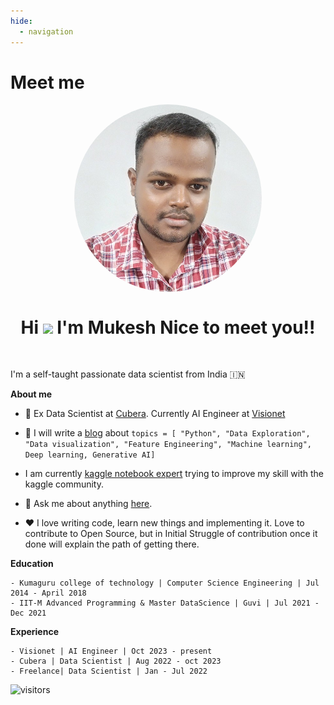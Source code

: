 ```yaml
---
hide:
  - navigation
---
```

# Meet me

<style>
  .circular-image {
    display: block;
    margin-left: auto;
    margin-right: auto;
    width: 300px; /* Increase the size of the image */
    height: 300px; /* Increase the size of the image */
    border-radius: 50%;
    overflow: hidden;
    /* border: 1px solid #000; Reduce the border thickness */
  }
</style>

<p align="center">
  <img src="https://raw.githubusercontent.com/MUKESHRAJMAHENDRAN/knowledge/main/images/Mukesh.jpeg" alt="AI Engineer" class="circular-image"/>
</p>

<h1 align="center">Hi <img src="https://raw.githubusercontent.com/iampavangandhi/iampavangandhi/master/gifs/Hi.gif" width="30px"> I'm Mukesh Nice to meet you!!</h1>
<br />

I'm a self-taught passionate data scientist from India 🇮🇳

**About me**

- 💼 Ex Data Scientist at [Cubera](https://cubera.co/). Currently AI Engineer at [Visionet](https://www.visionet.com/)
 
- 📝  I will write a [blog](https://datasherlock.blogspot.com/) about  ``` topics = [ "Python", "Data Exploration", "Data visualization", "Feature Engineering", "Machine learning", Deep learning, Generative AI] ```
  
- I am currently [kaggle notebook expert](https://www.kaggle.com/mukeshrajm) trying to improve my skill with the kaggle community.
  
- 💬 Ask me about anything [here](https://github.com/MUKESHRAJMAHENDRAN/knowledge/issues).
  
-  ❤️ I love writing code, learn new things and implementing it. Love to contribute to Open Source, but in Initial Struggle of contribution once it done will explain the path of getting there.


**Education** 

    - Kumaguru college of technology | Computer Science Engineering | Jul 2014 - April 2018
    - IIT-M Advanced Programming & Master DataScience | Guvi | Jul 2021 - Dec 2021

**Experience**

    - Visionet | AI Engineer | Oct 2023 - present
    - Cubera | Data Scientist | Aug 2022 - oct 2023
    - Freelance| Data Scientist | Jan - Jul 2022

<div class="social-badges">
  <img src="https://visitor-badge.laobi.icu/badge?page_id=mukeshrajmahendran.github.io.knowledge" alt="visitors" />
</div>